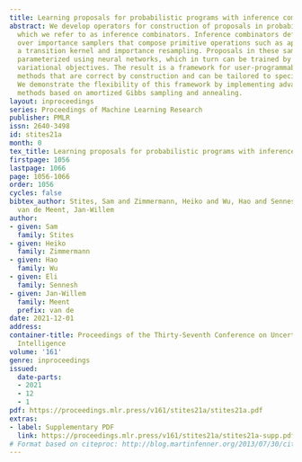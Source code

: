 ```yaml
---
title: Learning proposals for probabilistic programs with inference combinators
abstract: We develop operators for construction of proposals in probabilistic programs,
  which we refer to as inference combinators. Inference combinators define a grammar
  over importance samplers that compose primitive operations such as application of
  a transition kernel and importance resampling. Proposals in these samplers can be
  parameterized using neural networks, which in turn can be trained by optimizing
  variational objectives. The result is a framework for user-programmable variational
  methods that are correct by construction and can be tailored to specific models.
  We demonstrate the flexibility of this framework by implementing advanced variational
  methods based on amortized Gibbs sampling and annealing.
layout: inproceedings
series: Proceedings of Machine Learning Research
publisher: PMLR
issn: 2640-3498
id: stites21a
month: 0
tex_title: Learning proposals for probabilistic programs with inference combinators
firstpage: 1056
lastpage: 1066
page: 1056-1066
order: 1056
cycles: false
bibtex_author: Stites, Sam and Zimmermann, Heiko and Wu, Hao and Sennesh, Eli and
  van de Meent, Jan-Willem
author:
- given: Sam
  family: Stites
- given: Heiko
  family: Zimmermann
- given: Hao
  family: Wu
- given: Eli
  family: Sennesh
- given: Jan-Willem
  family: Meent
  prefix: van de
date: 2021-12-01
address:
container-title: Proceedings of the Thirty-Seventh Conference on Uncertainty in Artificial
  Intelligence
volume: '161'
genre: inproceedings
issued:
  date-parts:
  - 2021
  - 12
  - 1
pdf: https://proceedings.mlr.press/v161/stites21a/stites21a.pdf
extras:
- label: Supplementary PDF
  link: https://proceedings.mlr.press/v161/stites21a/stites21a-supp.pdf
# Format based on citeproc: http://blog.martinfenner.org/2013/07/30/citeproc-yaml-for-bibliographies/
---
```

